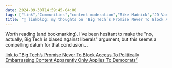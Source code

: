 ```yaml
---
date: 2024-09-30T14:59:45-04:00
tags: ["link","Communities","content moderation","Mike Madnick","JD Vance","Hunter Biden","Threads","Instagram","Facebook","Twitter"]
title: "🔗 linkblog: my thoughts on 'Big Tech’s Promise Never To Block Access To Politically Embarrassing Content Apparently Only Applies To Democrats'"
---
```

Worth reading (and bookmarking). I've been hesitant to make the "no, actually, Big Tech is biased against liberals" argument, but this seems a compelling datum for that conclusion...

[link to "Big Tech’s Promise Never To Block Access To Politically Embarrassing Content Apparently Only Applies To Democrats"](https://www.techdirt.com/2024/09/30/big-techs-promise-never-to-block-access-to-politically-embarrassing-content-apparently-only-applies-to-democrats/)